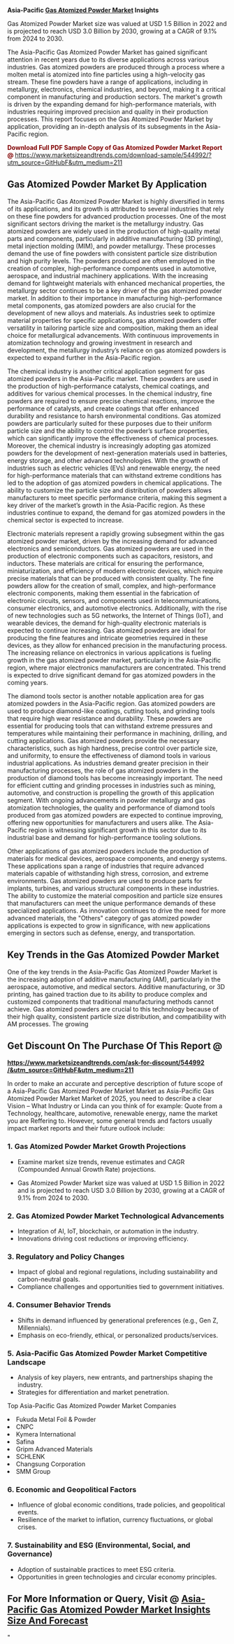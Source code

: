 <p><strong>Asia-Pacific&nbsp;<a href=""https://www.marketsizeandtrends.com/download-sample/544992/&amp;utm_source=GitHubF&amp;utm_medium=211"">Gas Atomized Powder Market</a> Insights</strong></p><p>Gas Atomized Powder Market size was valued at USD 1.5 Billion in 2022 and is projected to reach USD 3.0 Billion by 2030, growing at a CAGR of 9.1% from 2024 to 2030.</p><p><p>The Asia-Pacific Gas Atomized Powder Market has gained significant attention in recent years due to its diverse applications across various industries. Gas atomized powders are produced through a process where a molten metal is atomized into fine particles using a high-velocity gas stream. These fine powders have a range of applications, including in metallurgy, electronics, chemical industries, and beyond, making it a critical component in manufacturing and production sectors. The market's growth is driven by the expanding demand for high-performance materials, with industries requiring improved precision and quality in their production processes. This report focuses on the Gas Atomized Powder Market by application, providing an in-depth analysis of its subsegments in the Asia-Pacific region. <p><strong><span style="color: #800000;">Download Full PDF Sample Copy of Gas Atomized Powder Market Report @</span>&nbsp;</strong><a href="https://www.marketsizeandtrends.com/download-sample/544992/?utm_source=GitHubF&amp;utm_medium=211" target="_blank">https://www.marketsizeandtrends.com/download-sample/544992/?utm_source=GitHubF&amp;utm_medium=211</a></p></p><h2>Gas Atomized Powder Market By Application</h2><p>The Asia-Pacific Gas Atomized Powder Market is highly diversified in terms of its applications, and its growth is attributed to several industries that rely on these fine powders for advanced production processes. One of the most significant sectors driving the market is the metallurgy industry. Gas atomized powders are widely used in the production of high-quality metal parts and components, particularly in additive manufacturing (3D printing), metal injection molding (MIM), and powder metallurgy. These processes demand the use of fine powders with consistent particle size distribution and high purity levels. The powders produced are often employed in the creation of complex, high-performance components used in automotive, aerospace, and industrial machinery applications. With the increasing demand for lightweight materials with enhanced mechanical properties, the metallurgy sector continues to be a key driver of the gas atomized powder market. In addition to their importance in manufacturing high-performance metal components, gas atomized powders are also crucial for the development of new alloys and materials. As industries seek to optimize material properties for specific applications, gas atomized powders offer versatility in tailoring particle size and composition, making them an ideal choice for metallurgical advancements. With continuous improvements in atomization technology and growing investment in research and development, the metallurgy industry’s reliance on gas atomized powders is expected to expand further in the Asia-Pacific region. <p>The chemical industry is another critical application segment for gas atomized powders in the Asia-Pacific market. These powders are used in the production of high-performance catalysts, chemical coatings, and additives for various chemical processes. In the chemical industry, fine powders are required to ensure precise chemical reactions, improve the performance of catalysts, and create coatings that offer enhanced durability and resistance to harsh environmental conditions. Gas atomized powders are particularly suited for these purposes due to their uniform particle size and the ability to control the powder’s surface properties, which can significantly improve the effectiveness of chemical processes. Moreover, the chemical industry is increasingly adopting gas atomized powders for the development of next-generation materials used in batteries, energy storage, and other advanced technologies. With the growth of industries such as electric vehicles (EVs) and renewable energy, the need for high-performance materials that can withstand extreme conditions has led to the adoption of gas atomized powders in chemical applications. The ability to customize the particle size and distribution of powders allows manufacturers to meet specific performance criteria, making this segment a key driver of the market’s growth in the Asia-Pacific region. As these industries continue to expand, the demand for gas atomized powders in the chemical sector is expected to increase. <p>Electronic materials represent a rapidly growing subsegment within the gas atomized powder market, driven by the increasing demand for advanced electronics and semiconductors. Gas atomized powders are used in the production of electronic components such as capacitors, resistors, and inductors. These materials are critical for ensuring the performance, miniaturization, and efficiency of modern electronic devices, which require precise materials that can be produced with consistent quality. The fine powders allow for the creation of small, complex, and high-performance electronic components, making them essential in the fabrication of electronic circuits, sensors, and components used in telecommunications, consumer electronics, and automotive electronics. Additionally, with the rise of new technologies such as 5G networks, the Internet of Things (IoT), and wearable devices, the demand for high-quality electronic materials is expected to continue increasing. Gas atomized powders are ideal for producing the fine features and intricate geometries required in these devices, as they allow for enhanced precision in the manufacturing process. The increasing reliance on electronics in various applications is fueling growth in the gas atomized powder market, particularly in the Asia-Pacific region, where major electronics manufacturers are concentrated. This trend is expected to drive significant demand for gas atomized powders in the coming years. <p>The diamond tools sector is another notable application area for gas atomized powders in the Asia-Pacific region. Gas atomized powders are used to produce diamond-like coatings, cutting tools, and grinding tools that require high wear resistance and durability. These powders are essential for producing tools that can withstand extreme pressures and temperatures while maintaining their performance in machining, drilling, and cutting applications. Gas atomized powders provide the necessary characteristics, such as high hardness, precise control over particle size, and uniformity, to ensure the effectiveness of diamond tools in various industrial applications. As industries demand greater precision in their manufacturing processes, the role of gas atomized powders in the production of diamond tools has become increasingly important. The need for efficient cutting and grinding processes in industries such as mining, automotive, and construction is propelling the growth of this application segment. With ongoing advancements in powder metallurgy and gas atomization technologies, the quality and performance of diamond tools produced from gas atomized powders are expected to continue improving, offering new opportunities for manufacturers and users alike. The Asia-Pacific region is witnessing significant growth in this sector due to its industrial base and demand for high-performance tooling solutions. <p>Other applications of gas atomized powders include the production of materials for medical devices, aerospace components, and energy systems. These applications span a range of industries that require advanced materials capable of withstanding high stress, corrosion, and extreme environments. Gas atomized powders are used to produce parts for implants, turbines, and various structural components in these industries. The ability to customize the material composition and particle size ensures that manufacturers can meet the unique performance demands of these specialized applications. As innovation continues to drive the need for more advanced materials, the "Others" category of gas atomized powder applications is expected to grow in significance, with new applications emerging in sectors such as defense, energy, and transportation. <h2>Key Trends in the Gas Atomized Powder Market</h2><p>One of the key trends in the Asia-Pacific Gas Atomized Powder Market is the increasing adoption of additive manufacturing (AM), particularly in the aerospace, automotive, and medical sectors. Additive manufacturing, or 3D printing, has gained traction due to its ability to produce complex and customized components that traditional manufacturing methods cannot achieve. Gas atomized powders are crucial to this technology because of their high quality, consistent particle size distribution, and compatibility with AM processes. The growing</p><h2><strong>Get Discount On The Purchase Of This Report @&nbsp;</strong></h2><p><strong><a href=""https://www.marketsizeandtrends.com/ask-for-discount/544992/&amp;utm_source=GitHubF&amp;utm_medium=211"" target=""_blank"">https://www.marketsizeandtrends.com/ask-for-discount/544992<br />/&amp;utm_source=GitHubF&amp;utm_medium=211</a></strong></p><p>In order to make an accurate and perceptive description of future scope of a Asia-Pacific&nbsp;Gas Atomized Powder Market Market as Asia-Pacific&nbsp;Gas Atomized Powder Market Market of 2025, you need to describe a clear Vision &ndash; What Industry or Linda can you think of for example: Quote from a Technology, healthcare, automotive, renewable energy, name the market you are Reffering to. However, some general trends and factors usually impact market reports and their future outlook include:</p><h3>1.&nbsp;<strong>Gas Atomized Powder Market Growth Projections</strong></h3><ul><li>Examine market size trends, revenue estimates and CAGR (Compounded Annual Growth Rate) projections.</li><li><p>Gas Atomized Powder Market size was valued at USD 1.5 Billion in 2022 and is projected to reach USD 3.0 Billion by 2030, growing at a CAGR of 9.1% from 2024 to 2030.</p></li></ul><h3>2.&nbsp;<strong>Gas Atomized Powder Market Technological Advancements</strong></h3><ul><li>Integration of AI, IoT, blockchain, or automation in the industry.</li><li>Innovations driving cost reductions or improving efficiency.</li></ul><h3>3.&nbsp;<strong>Regulatory and Policy Changes</strong></h3><ul><li>Impact of global and regional regulations, including sustainability and carbon-neutral goals.</li><li>Compliance challenges and opportunities tied to government initiatives.</li></ul><h3>4.&nbsp;<strong>Consumer Behavior Trends</strong></h3><ul><li>Shifts in demand influenced by generational preferences (e.g., Gen Z, Millennials).</li><li>Emphasis on eco-friendly, ethical, or personalized products/services.</li></ul><h3>5.&nbsp;<strong>Asia-Pacific Gas Atomized Powder Market Competitive Landscape</strong></h3><ul><li>Analysis of key players, new entrants, and partnerships shaping the industry.</li><li>Strategies for differentiation and market penetration.</li></ul><p data-pm-slice=""1 1 []"">Top Asia-Pacific Gas Atomized Powder Market Companies</p><div data-test-id=""""><p><li>Fukuda Metal Foil & Powder</li><li> CNPC</li><li> Kymera International</li><li> Safina</li><li> Gripm Advanced Materials</li><li> SCHLENK</li><li> Changsung Corporation</li><li> SMM Group</li></p></div><h3>6.&nbsp;<strong>Economic and Geopolitical Factors</strong></h3><ul><li>Influence of global economic conditions, trade policies, and geopolitical events.</li><li>Resilience of the market to inflation, currency fluctuations, or global crises.</li></ul><h3>7.&nbsp;<strong>Sustainability and ESG (Environmental, Social, and Governance)</strong></h3><ul><li>Adoption of sustainable practices to meet ESG criteria.</li><li>Opportunities in green technologies and circular economy principles.</li></ul><h2><strong>For More Information or Query, Visit @&nbsp;</strong><a href=""https://www.verifiedmarketreports.com/product/gas-atomized-powder-market/"" target=""_blank"">Asia-Pacific Gas Atomized Powder Market Insights Size And Forecast</a></h2>"
